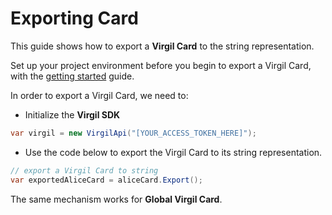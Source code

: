 # Exporting Card

This guide shows how to export a **Virgil Card** to the string representation.

Set up your project environment before you begin to export a Virgil Card, with the [getting started](/docs/guides/configuration/client.md) guide.

In order to export a Virgil Card, we need to:

- Initialize the **Virgil SDK**

```cs
var virgil = new VirgilApi("[YOUR_ACCESS_TOKEN_HERE]");
```

- Use the code below to export the Virgil Card to its string representation.

```cs
// export a Virgil Card to string
var exportedAliceCard = aliceCard.Export();
```

The same mechanism works for **Global Virgil Card**.
